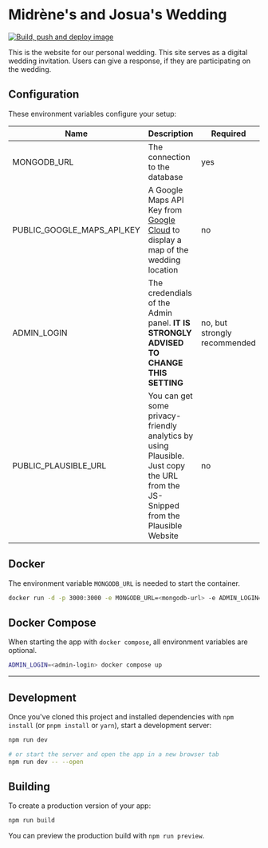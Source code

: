 # Midrène's and Josua's Wedding

[![Build, push and deploy image](https://github.com/Sharknoon/wedding/actions/workflows/build-push-and-deploy-image.yml/badge.svg)](https://github.com/Sharknoon/wedding/actions/workflows/build-push-and-deploy-image.yml)

This is the website for our personal wedding. This site serves as a digital wedding invitation. Users can give a response, if they are participating on the wedding.

## Configuration

These environment variables configure your setup:

| Name                       | Description                                                                                                                                                                       | Required                     | Example / Default                                                                     |
| -------------------------- | --------------------------------------------------------------------------------------------------------------------------------------------------------------------------------- | ---------------------------- | ------------------------------------------------------------------------------------- |
| MONGODB_URL                | The connection to the database                                                                                                                                                    | yes                          | mongodb://&lt;username&gt;:&lt;password&gt;@&lt;host&gt;:&lt;port&gt;/&lt;database&gt; |
| PUBLIC_GOOGLE_MAPS_API_KEY | A Google Maps API Key from [Google Cloud](https://console.cloud.google.com/marketplace/product/google/maps-embed-backend.googleapis.com) to display a map of the wedding location | no                           | SDLKFALSFJKSJGAshAHaYeSMKWvrekl2MERK342                                               |
| ADMIN_LOGIN                | The credendials of the Admin panel. **IT IS STRONGLY ADVISED TO CHANGE THIS SETTING**                                                                                             | no, but strongly recommended | admin:admin                                                                           |
| PUBLIC_PLAUSIBLE_URL       | You can get some privacy-friendly analytics by using Plausible. Just copy the URL from the JS-Snipped from the Plausible Website                                                  | no                           | <https://plausible.yourdomain.com/js/script.js>                                       |

## Docker

The environment variable `MONGODB_URL` is needed to start the container.

```bash
docker run -d -p 3000:3000 -e MONGODB_URL=<mongodb-url> -e ADMIN_LOGIN=<admin-login> ghcr.io/sharknoon/wedding
```

## Docker Compose

When starting the app with `docker compose`, all environment variables are optional.

```bash
ADMIN_LOGIN=<admin-login> docker compose up
```

---

## Development

Once you've cloned this project and installed dependencies with `npm install` (or `pnpm install` or `yarn`), start a development server:

```bash
npm run dev

# or start the server and open the app in a new browser tab
npm run dev -- --open
```

## Building

To create a production version of your app:

```bash
npm run build
```

You can preview the production build with `npm run preview`.
